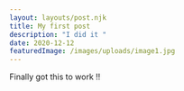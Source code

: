 ```yaml
---
layout: layouts/post.njk
title: My first post
description: "I did it "
date: 2020-12-12
featuredImage: /images/uploads/image1.jpg
---
```

Finally got this to work !!
